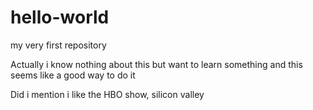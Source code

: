 # hello-world
my very first repository

Actually i know nothing about this but want to learn something and this seems like a good way to do it

Did i mention i like the HBO show, silicon valley

